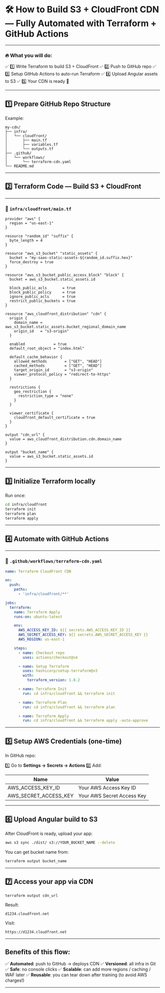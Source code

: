 # 🛠️ How to Build S3 + CloudFront CDN — Fully Automated with Terraform + GitHub Actions

---

### 🔥 What you will do:

✅ 1️⃣ Write Terraform to build S3 + CloudFront
✅ 2️⃣ Push to GitHub repo
✅ 3️⃣ Setup GitHub Actions to auto-run Terraform
✅ 4️⃣ Upload Angular assets to S3
✅ 5️⃣ Your CDN is ready 🚀

---

## 1️⃣ Prepare GitHub Repo Structure

Example:

```
my-cdn/
├── infra/
│   └── cloudfront/
│       ├── main.tf
│       ├── variables.tf
│       └── outputs.tf
├── .github/
│   └── workflows/
│       └── terraform-cdn.yaml
└── README.md
```

---

## 2️⃣ Terraform Code — Build S3 + CloudFront

---

### 🔹 `infra/cloudfront/main.tf`

```hcl
provider "aws" {
  region = "us-east-1"
}

resource "random_id" "suffix" {
  byte_length = 4
}

resource "aws_s3_bucket" "static_assets" {
  bucket = "my-saas-static-assets-${random_id.suffix.hex}"
  force_destroy = true
}

resource "aws_s3_bucket_public_access_block" "block" {
  bucket = aws_s3_bucket.static_assets.id

  block_public_acls       = true
  block_public_policy     = true
  ignore_public_acls      = true
  restrict_public_buckets = true
}

resource "aws_cloudfront_distribution" "cdn" {
  origin {
    domain_name = aws_s3_bucket.static_assets.bucket_regional_domain_name
    origin_id   = "s3-origin"
  }

  enabled             = true
  default_root_object = "index.html"

  default_cache_behavior {
    allowed_methods        = ["GET", "HEAD"]
    cached_methods         = ["GET", "HEAD"]
    target_origin_id       = "s3-origin"
    viewer_protocol_policy = "redirect-to-https"
  }

  restrictions {
    geo_restriction {
      restriction_type = "none"
    }
  }

  viewer_certificate {
    cloudfront_default_certificate = true
  }
}

output "cdn_url" {
  value = aws_cloudfront_distribution.cdn.domain_name
}

output "bucket_name" {
  value = aws_s3_bucket.static_assets.id
}
```

---

## 3️⃣ Initialize Terraform locally

Run once:

```bash
cd infra/cloudfront
terraform init
terraform plan
terraform apply
```

---

## 4️⃣ Automate with GitHub Actions

---

### 🔹 `.github/workflows/terraform-cdn.yaml`

```yaml
name: Terraform CloudFront CDN

on:
  push:
    paths:
      - 'infra/cloudfront/**'

jobs:
  terraform:
    name: Terraform Apply
    runs-on: ubuntu-latest

    env:
      AWS_ACCESS_KEY_ID: ${{ secrets.AWS_ACCESS_KEY_ID }}
      AWS_SECRET_ACCESS_KEY: ${{ secrets.AWS_SECRET_ACCESS_KEY }}
      AWS_REGION: us-east-1

    steps:
      - name: Checkout repo
        uses: actions/checkout@v4

      - name: Setup Terraform
        uses: hashicorp/setup-terraform@v3
        with:
          terraform_version: 1.8.2

      - name: Terraform Init
        run: cd infra/cloudfront && terraform init

      - name: Terraform Plan
        run: cd infra/cloudfront && terraform plan

      - name: Terraform Apply
        run: cd infra/cloudfront && terraform apply -auto-approve
```

---

## 5️⃣ Setup AWS Credentials (one-time)

In GitHub repo:

1️⃣ Go to **Settings → Secrets → Actions**
2️⃣ Add:

| Name                     | Value                      |
| ------------------------ | -------------------------- |
| AWS\_ACCESS\_KEY\_ID     | Your AWS Access Key ID     |
| AWS\_SECRET\_ACCESS\_KEY | Your AWS Secret Access Key |

---

## 6️⃣ Upload Angular build to S3

After CloudFront is ready, upload your app:

```bash
aws s3 sync ./dist/ s3://YOUR_BUCKET_NAME --delete
```

You can get bucket name from:

```bash
terraform output bucket_name
```

---

## 7️⃣ Access your app via CDN

```bash
terraform output cdn_url
```

Result:

```text
d1234.cloudfront.net
```

Visit:

```text
https://d1234.cloudfront.net
```

---

## Benefits of this flow:

✅ **Automated**: push to GitHub → deploys CDN
✅ **Versioned**: all infra in Git
✅ **Safe**: no console clicks
✅ **Scalable**: can add more regions / caching / WAF later
✅ **Reusable**: you can tear down after training (to avoid AWS charges!)

---


